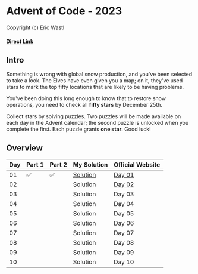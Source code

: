  # Advent of Code - 2023
Copyright (c) Eric Wastl
#### [Direct Link](https://adventofcode.com/2023)

## Intro
Something is wrong with global snow production, and you've been selected to take a look. The Elves have even given you a map; on it, they've used stars to mark the top fifty locations that are likely to be having problems.

You've been doing this long enough to know that to restore snow operations, you need to check all **fifty stars** by December 25th.

Collect stars by solving puzzles. Two puzzles will be made available on each day in the Advent calendar; the second puzzle is unlocked when you complete the first. Each puzzle grants **one star**. Good luck!

## Overview

| Day | Part 1 | Part 2 | My Solution | Official Website | 
| --- | --- | --- |---| --- |
| 01 | :white_check_mark: | :white_check_mark: | [Solution](Day01/main.py) | [Day 01](https://adventofcode.com/2023/day/1) |
| 02 |  |  | Solution | [Day 02](https://adventofcode.com/2023/day/2) |
| 03 |  |  | Solution | Day 03 |
| 04 |  |  | Solution | Day 04 |
| 05 |  |  | Solution | Day 05 |
| 06 |  |  | Solution | Day 06 |
| 07 |  |  | Solution | Day 07 |
| 08 |  |  | Solution | Day 08 |
| 09 |  |  | Solution | Day 09 |
| 10 |  |  | Solution | Day 10 |